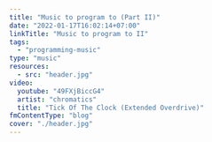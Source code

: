 ```yaml
---
title: "Music to program to (Part II)"
date: "2022-01-17T16:02:14+07:00"
linkTitle: "Music to program to II"
tags:
  - "programming-music"
type: "music"
resources:
  - src: "header.jpg"
video:
  youtube: "49FXjBiccG4"
  artist: "chromatics"
  title: "Tick Of The Clock (Extended Overdrive)"
fmContentType: "blog"
cover: "./header.jpg"
---
```


